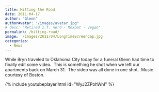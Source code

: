 ```yaml
---
title: Hitting the Road
date: 2011-04-17
author: "Glenn"
authorAvatar: "/images/avatar.jpg"
# desc: "Retired I.T. nerd - Mexpat - vegan"
permalink: /hitting-road/
image:  /images/2011/04/LongTimeScreenCap.jpg
categories:
  - News
---
```

While Bryn traveled to Oklahoma City today for a funeral Glenn had time to finally edit some video.  This is something he shot when we left our apartments back on March 31.  The video was all done in one shot.  Music courtesy of Boston.

{% include youtubeplayer.html id="WyJ2ZPohWnI" %}